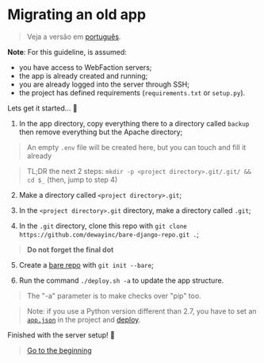 # Migrating an old app

> Veja a versão em [português][portuguese_version].

**Note**: For this guideline, is assumed:
- you have access to WebFaction servers;
- the app is already created and running;
- you are already logged into the server through SSH;
- the project has defined requirements (`requirements.txt` or `setup.py`).

Lets get it started... :slightly_smiling_face:

1. In the app directory, copy everything there to a directory called `backup` then remove everything but the Apache directory;

> An empty `.env` file will be created here, but you can touch and fill it already

> TL;DR the next 2 steps: `mkdir -p <project directory>.git/.git/ && cd $_` (then, jump to step 4)

2. Make a directory called `<project directory>.git`;

3. In the `<project directory>.git` directory, make a directory called `.git`;

4. In the `.git` directory, clone this repo with `git clone https://github.com/dewayinc/bare-django-repo.git .`;

> **Do not forget the final dot**

5. Create a [bare repo][bare_repo_link] with `git init --bare`;

6. Run the command `./deploy.sh -a` to update the app structure.

> The "-a" parameter is to make checks over "pip" too.

> Note: if you use a Python version different than 2.7, you have to set an
[`app.json`][app_json_link] in the project and [deploy][deploy_with_git].

Finished with the server setup! :tada:

> [Go to the beginning][readme]

[readme]: https://github.com/dewayinc/bare-django-repo/blob/master/README.md
[app_json_link]: https://github.com/dewayinc/bare-django-repo/blob/master/docs/APP_JSON.md
[deploy_with_git]: https://github.com/dewayinc/bare-django-repo/blob/master/docs/DEPLOY_WITH_GIT.md
[bare_repo_link]: https://git-scm.com/book/it/v2/Git-on-the-Server-Getting-Git-on-a-Server
[portuguese_version]: https://github.com/dewayinc/bare-django-repo/blob/master/docs/languages/pt_BR/OLD_JSON.md
